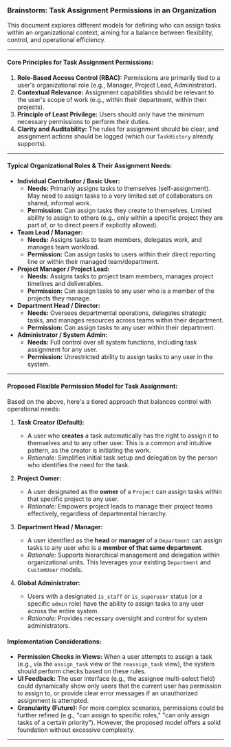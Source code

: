 ### Brainstorm: Task Assignment Permissions in an Organization

This document explores different models for defining who can assign tasks within an organizational context, aiming for a balance between flexibility, control, and operational efficiency.

---

#### **Core Principles for Task Assignment Permissions:**

1.  **Role-Based Access Control (RBAC):** Permissions are primarily tied to a user's organizational role (e.g., Manager, Project Lead, Administrator).
2.  **Contextual Relevance:** Assignment capabilities should be relevant to the user's scope of work (e.g., within their department, within their projects).
3.  **Principle of Least Privilege:** Users should only have the minimum necessary permissions to perform their duties.
4.  **Clarity and Auditability:** The rules for assignment should be clear, and assignment actions should be logged (which our `TaskHistory` already supports).

---

#### **Typical Organizational Roles & Their Assignment Needs:**

*   **Individual Contributor / Basic User:**
    *   **Needs:** Primarily assigns tasks to themselves (self-assignment). May need to assign tasks to a very limited set of collaborators on shared, informal work.
    *   **Permission:** Can assign tasks they create to themselves. Limited ability to assign to others (e.g., only within a specific project they are part of, or to direct peers if explicitly allowed).
*   **Team Lead / Manager:**
    *   **Needs:** Assigns tasks to team members, delegates work, and manages team workload.
    *   **Permission:** Can assign tasks to users within their direct reporting line or within their managed team/department.
*   **Project Manager / Project Lead:**
    *   **Needs:** Assigns tasks to project team members, manages project timelines and deliverables.
    *   **Permission:** Can assign tasks to any user who is a member of the projects they manage.
*   **Department Head / Director:**
    *   **Needs:** Oversees departmental operations, delegates strategic tasks, and manages resources across teams within their department.
    *   **Permission:** Can assign tasks to any user within their department.
*   **Administrator / System Admin:**
    *   **Needs:** Full control over all system functions, including task assignment for any user.
    *   **Permission:** Unrestricted ability to assign tasks to any user in the system.

---

#### **Proposed Flexible Permission Model for Task Assignment:**

Based on the above, here's a tiered approach that balances control with operational needs:

1.  **Task Creator (Default):**
    *   A user who **creates** a task automatically has the right to assign it to themselves and to any other user. This is a common and intuitive pattern, as the creator is initiating the work.
    *   *Rationale:* Simplifies initial task setup and delegation by the person who identifies the need for the task.

2.  **Project Owner:**
    *   A user designated as the **owner** of a `Project` can assign tasks within that specific project to any user.
    *   *Rationale:* Empowers project leads to manage their project teams effectively, regardless of departmental hierarchy.

3.  **Department Head / Manager:**
    *   A user identified as the **head** or **manager** of a `Department` can assign tasks to any user who is a **member of that same department**.
    *   *Rationale:* Supports hierarchical management and delegation within organizational units. This leverages your existing `Department` and `CustomUser` models.

4.  **Global Administrator:**
    *   Users with a designated `is_staff` or `is_superuser` status (or a specific `admin` role) have the ability to assign tasks to any user across the entire system.
    *   *Rationale:* Provides necessary oversight and control for system administrators.

#### **Implementation Considerations:**

*   **Permission Checks in Views:** When a user attempts to assign a task (e.g., via the `assign_task` view or the `reassign_task` view), the system should perform checks based on these rules.
*   **UI Feedback:** The user interface (e.g., the assignee multi-select field) could dynamically show only users that the current user has permission to assign to, or provide clear error messages if an unauthorized assignment is attempted.
*   **Granularity (Future):** For more complex scenarios, permissions could be further refined (e.g., "can assign to specific roles," "can only assign tasks of a certain priority"). However, the proposed model offers a solid foundation without excessive complexity.

---
